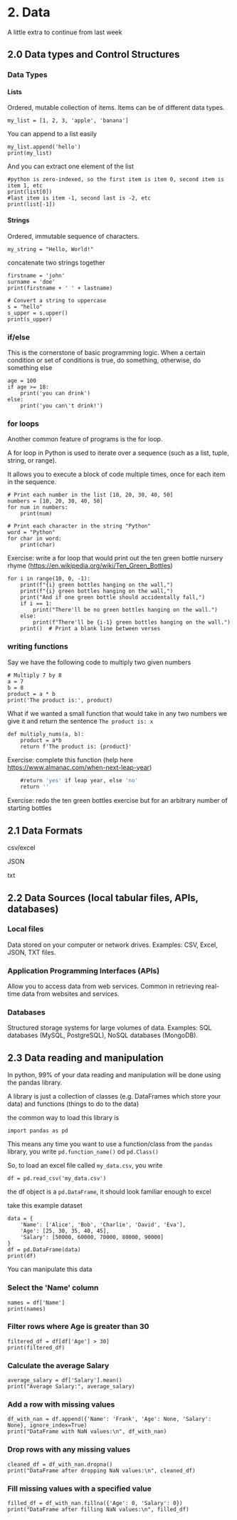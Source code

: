 # 2. Data

A little extra to continue from last week

## 2.0 Data types and Control Structures

### Data Types

#### Lists

Ordered, mutable collection of items. Items can be of different data types.
```
my_list = [1, 2, 3, 'apple', 'banana']
```

You can append to a list easily

```
my_list.append('hello')
print(my_list)
```

And you can extract one element of the list
```
#python is zero-indexed, so the first item is item 0, second item is item 1, etc
print(list[0])
#last item is item -1, second last is -2, etc
print(list[-1])
```


#### Strings
Ordered, immutable sequence of characters.
```
my_string = "Hello, World!"
```

concatenate two strings together
```
firstname = 'john'
surname = 'doe'
print(firstname + ' ' + lastname)
```

```
# Convert a string to uppercase
s = "hello"
s_upper = s.upper()
print(s_upper)
```

### if/else

This is the cornerstone of basic programming logic. 
When a certain condition or set of conditions is true, do something, otherwise, do something else

```
age = 100
if age >= 18:
    print('you can drink')
else:
    print('you can\'t drink!')
```

### for loops

Another common feature of programs is the for loop.

A for loop in Python is used to iterate over a sequence (such as a list, tuple, string, or range).

It allows you to execute a block of code multiple times, once for each item in the sequence.

```
# Print each number in the list [10, 20, 30, 40, 50]
numbers = [10, 20, 30, 40, 50]
for num in numbers:
    print(num)
```

```
# Print each character in the string "Python"
word = "Python"
for char in word:
    print(char)
```

Exercise: write a for loop that would print out the ten green bottle nursery rhyme (https://en.wikipedia.org/wiki/Ten_Green_Bottles)
```
for i in range(10, 0, -1):
    print(f"{i} green bottles hanging on the wall,")
    print(f"{i} green bottles hanging on the wall,")
    print("And if one green bottle should accidentally fall,")
    if i == 1:
        print("There'll be no green bottles hanging on the wall.")
    else:
        print(f"There'll be {i-1} green bottles hanging on the wall.")
    print()  # Print a blank line between verses
```


### writing functions

Say we have the following code to multiply two given numbers

```
# Multiply 7 by 8
a = 7
b = 8
product = a * b
print('The product is:', product)
```

What if we wanted a small function that would take in any two numbers we give it and return the sentence `The product is: x`

```
def multiply_nums(a, b):
    product = a*b
    return f'The product is: {product}'
```

Exercise: complete this function (help here https://www.almanac.com/when-next-leap-year)

```def is_leap_year(year):
    #return 'yes' if leap year, else 'no'
    return ''
```

Exercise: redo the ten green bottles exercise but for an arbitrary number of starting bottles

## 2.1 Data Formats

csv/excel

JSON

txt

## 2.2 Data Sources (local tabular files, APIs, databases)


### Local files

Data stored on your computer or network drives.
Examples: CSV, Excel, JSON, TXT files.

### Application Programming Interfaces (APIs) 

Allow you to access data from web services.
Common in retrieving real-time data from websites and services.


### Databases

Structured storage systems for large volumes of data.
Examples: SQL databases (MySQL, PostgreSQL), NoSQL databases (MongoDB).

## 2.3 Data reading and manipulation 

In python, 99% of your data reading and manipulation will be done using the pandas library.

A library is just a collection of classes (e.g. DataFrames which store your data) and functions (things to do to the data)

the common way to load this library is

```
import pandas as pd
```

This means any time you want to use a function/class from the `pandas` library, you write `pd.function_name()` od `pd.Class()`

So, to load an excel file called `my_data.csv`, you write

```
df = pd.read_csv('my_data.csv')
```

the df object is a `pd.DataFrame`, it should look familiar enough to excel

take this example dataset

```
data = {
    'Name': ['Alice', 'Bob', 'Charlie', 'David', 'Eva'],
    'Age': [25, 30, 35, 40, 45],
    'Salary': [50000, 60000, 70000, 80000, 90000]
}
df = pd.DataFrame(data)
print(df)
```

You can manipulate this data

### Select the 'Name' column
```
names = df['Name']
print(names)
```

### Filter rows where Age is greater than 30
```
filtered_df = df[df['Age'] > 30]
print(filtered_df)
```

### Calculate the average Salary
```
average_salary = df['Salary'].mean()
print("Average Salary:", average_salary)
```

### Add a row with missing values
```
df_with_nan = df.append({'Name': 'Frank', 'Age': None, 'Salary': None}, ignore_index=True)
print("DataFrame with NaN values:\n", df_with_nan)
```

### Drop rows with any missing values
```
cleaned_df = df_with_nan.dropna()
print("DataFrame after dropping NaN values:\n", cleaned_df)
```

### Fill missing values with a specified value
```
filled_df = df_with_nan.fillna({'Age': 0, 'Salary': 0})
print("DataFrame after filling NaN values:\n", filled_df)
```
